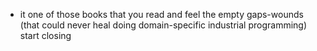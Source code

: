 * it one of those books that you read and feel the empty gaps-wounds (that could never heal doing domain-specific industrial programming) start closing
